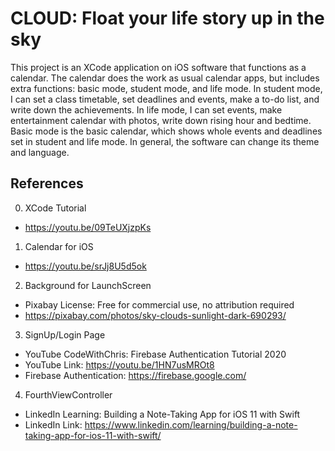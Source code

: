 # CLOUD: Float your life story up in the sky
This project is an XCode application on iOS software that functions as a calendar. The calendar does the work as usual calendar apps, but includes extra functions: basic mode, student mode, and life mode. In student mode, I can set a class timetable, set deadlines and events, make a to-do list, and write down the achievements. In life mode, I can set events, make entertainment calendar with photos, write down rising hour and bedtime. Basic mode is the basic calendar, which shows whole events and deadlines set in student and life mode. In general, the software can change its theme and language.

## References
0. XCode Tutorial
  * https://youtu.be/09TeUXjzpKs

1. Calendar for iOS
  * https://youtu.be/srJj8U5d5ok

2. Background for LaunchScreen
  * Pixabay License: Free for commercial use, no attribution required
  * https://pixabay.com/photos/sky-clouds-sunlight-dark-690293/

3. SignUp/Login Page
  * YouTube CodeWithChris: Firebase Authentication Tutorial 2020
  * YouTube Link: https://youtu.be/1HN7usMROt8
  * Firebase Authentication: https://firebase.google.com/

4. FourthViewController
  * LinkedIn Learning: Building a Note-Taking App for iOS 11 with Swift
  * LinkedIn Link: https://www.linkedin.com/learning/building-a-note-taking-app-for-ios-11-with-swift/
